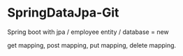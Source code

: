 # SpringDataJpa-Git

Spring boot with jpa / 
employee entity / 
database = new

get mapping,
post mapping,
put mapping,
delete mapping.

